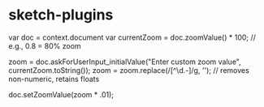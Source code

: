 # sketch-plugins

var doc = context.document
var currentZoom = doc.zoomValue() * 100; // e.g., 0.8 = 80% zoom

zoom = doc.askForUserInput_initialValue("Enter custom zoom value", currentZoom.toString());
zoom = zoom.replace(/[^\d.-]/g, ''); // removes non-numeric, retains floats

doc.setZoomValue(zoom * .01);

